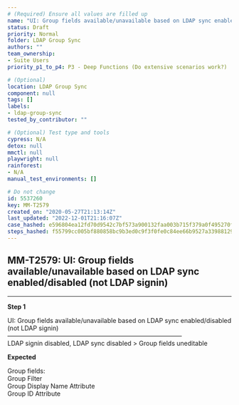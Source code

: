 ```yaml
---
# (Required) Ensure all values are filled up
name: "UI: Group fields available/unavailable based on LDAP sync enabled/disabled (not LDAP signin)"
status: Draft
priority: Normal
folder: LDAP Group Sync
authors: ""
team_ownership:
- Suite Users
priority_p1_to_p4: P3 - Deep Functions (Do extensive scenarios work?)

# (Optional)
location: LDAP Group Sync
component: null
tags: []
labels:
- ldap-group-sync
tested_by_contributor: ""

# (Optional) Test type and tools
cypress: N/A
detox: null
mmctl: null
playwright: null
rainforest:
- N/A
manual_test_environments: []

# Do not change
id: 5537260
key: MM-T2579
created_on: "2020-05-27T21:13:14Z"
last_updated: "2022-12-01T21:16:07Z"
case_hashed: e596804ea12fd70d9542c7bf573a900132faa003b715f379a0f495270f4e724a77f0e53172e2467fa37949bb421067f1
steps_hashed: f55799cc005bf880858bc9b3ed0c9f3f0fe0c84ee66b9527a33988129dd168dfa1598ffeeb58b13eaf6832e9506fa00c
---
```


<!-- (Auto-generated) Based on frontmatter's "key" and "name" -->

## MM-T2579: UI: Group fields available/unavailable based on LDAP sync enabled/disabled (not LDAP signin)

---

**Step 1**

UI: Group fields available/unavailable based on LDAP sync enabled/disabled (not LDAP signin)\
————————————————————————————\
LDAP signin disabled, LDAP sync disabled > Group fields uneditable

**Expected**

Group fields:\
Group Filter\
Group Display Name Attribute\
Group ID Attribute
